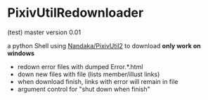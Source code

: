 # PixivUtilRedownloader

(test) master
version 0.01

a python Shell using [Nandaka/PixivUtil2](github.com/Nandaka/PixivUtil2) to download
**only work on windows**

- redown error files with dumped Error.*\.html
- down new files with file (lists member/illust links)
- when download finish, links with error will remain in file
- argument control for "shut down when finish"
